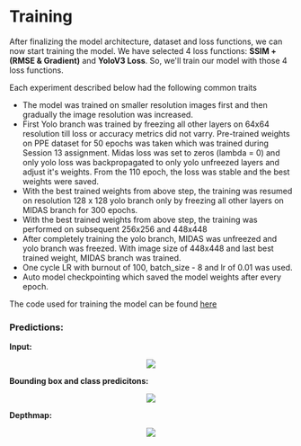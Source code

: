 # Training

After finalizing the model architecture, dataset and loss functions, we can now start training the model. We have selected 4 loss functions: **SSIM + (RMSE & Gradient)** and **YoloV3 Loss**. So, we'll train our model with those 4 loss functions.

Each experiment described below had the following common traits
- The model was trained on smaller resolution images first and then gradually the image resolution was increased.
- First Yolo branch was trained by freezing all other layers on 64x64 resolution till loss or accuracy metrics did not varry. Pre-trained weights on PPE dataset for 50 epochs was taken which was trained during Session 13 assignment. Midas loss was set to zeros (lambda = 0) and only yolo loss was backpropagated to only yolo unfreezed layers and adjust it's weights. From the 110 epoch, the loss was stable and the best weights were saved.
- With the best trained weights from above step, the training was resumed on resolution 128 x 128 yolo branch only by freezing all other layers on MIDAS branch for 300 epochs.
- With the best trained weights from above step, the training was performed on subsequent 256x256 and 448x448
- After completely training the yolo branch, MIDAS was unfreezed and yolo branch was freezed. With image size of 448x448 and last best trained weight, MIDAS branch was trained.
- One cycle LR with burnout of 100, batch_size - 8 and lr of 0.01 was used.
- Auto model checkpointing which saved the model weights after every epoch.

The code used for training the model can be found [here](https://github.com/eva5covergence/Ezhirko/blob/main/PPEMultiModel.ipynb)

### Predictions:

**Input:**

<p align="center">
  <img src="Images/Q44.jpg">
</p>

**Bounding box and class predicitons:**

<p align="center">
  <img src="Images/TestImage_BB.jpg">
</p>

**Depthmap:**

<p align="center">
  <img src="Images/TestImageDepth_1.png">
</p>
